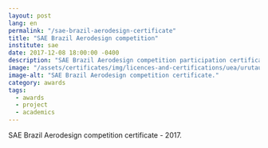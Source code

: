 ```yaml
---
layout: post
lang: en
permalink: "/sae-brazil-aerodesign-certificate"
title: "SAE Brazil Aerodesign competition"
institute: sae
date: 2017-12-08 18:00:00 -0400
description: "SAE Brazil Aerodesign competition participation certificate."
image: "/assets/certificates/img/licences-and-certifications/uea/urutau/sae-brazil-aerodesign-certificate.jpg"
image-alt: "SAE Brazil Aerodesign competition certificate."
category: awards
tags:
  - awards
  - project
  - academics
---
```


SAE Brazil Aerodesign competition certificate - 2017.
